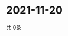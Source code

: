 # 2021-11-20
  共 0条

  <!-- BEGIN -->
  <!-- 最后更新时间Sat Nov 20 2021 10:03:23 GMT+0000 (Coordinated Universal Time) -->
  
  <!-- END -->
  
  